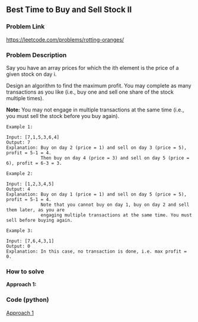 ## Best Time to Buy and Sell Stock II

### Problem Link

https://leetcode.com/problems/rotting-oranges/

### Problem Description 

Say you have an array prices for which the ith element is the price of a given stock on day i.

Design an algorithm to find the maximum profit. You may complete as many transactions as you like (i.e., buy one and sell one share of the stock multiple times).

**Note:** You may not engage in multiple transactions at the same time (i.e., you must sell the stock before you buy again).

```
Example 1: 

Input: [7,1,5,3,6,4]
Output: 7
Explanation: Buy on day 2 (price = 1) and sell on day 3 (price = 5), profit = 5-1 = 4.
             Then buy on day 4 (price = 3) and sell on day 5 (price = 6), profit = 6-3 = 3.

```

```
Example 2: 

Input: [1,2,3,4,5]
Output: 4
Explanation: Buy on day 1 (price = 1) and sell on day 5 (price = 5), profit = 5-1 = 4.
             Note that you cannot buy on day 1, buy on day 2 and sell them later, as you are
             engaging multiple transactions at the same time. You must sell before buying again.

```

```
Example 3: 

Input: [7,6,4,3,1]
Output: 0
Explanation: In this case, no transaction is done, i.e. max profit = 0.

```

### How to solve 

**Approach 1:** 


### Code (python)

[Approach 1](https://github.com/yanray/leetcode/blob/master/medium/0994Rotting_Oranges/0994Rotting_Oranges1.py)

```python

```
